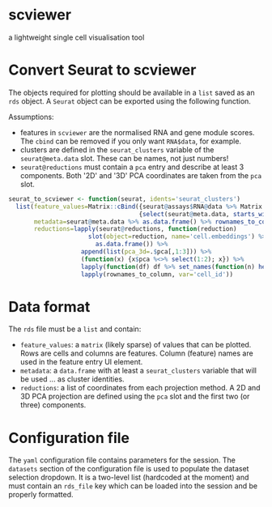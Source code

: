 # scviewer

a lightweight single cell visualisation tool

# Convert Seurat to scviewer

The objects required for plotting should be available in a `list` saved as an `rds` object. A `Seurat` object can be exported using the following function.

Assumptions:

* features in `scviewer` are the normalised RNA and gene module scores. The `cbind` can be removed if you only want `RNA$data`, for example.
* clusters are defined in the `seurat_clusters` variable of the `seurat@meta.data` slot. These can be names, not just numbers!
* `seurat@reductions` must contain a `pca` entry and describe at least 3 components. Both '2D' and '3D' PCA coordinates are taken from the `pca` slot.

```r
seurat_to_scviewer <- function(seurat, idents='seurat_clusters')
  list(feature_values=Matrix::cBind({seurat@assays$RNA@data %>% Matrix::t()},
                                    {select(seurat@meta.data, starts_with('GeneModule')) %>% set_names(str_remove, 'GeneModule-') %>% Matrix::as.matrix()}),
       metadata=seurat@meta.data %>% as.data.frame() %>% rownames_to_column('cell_id') %>% select(cell_id, seurat_clusters),
       reductions=lapply(seurat@reductions, function(reduction)
                      slot(object=reduction, name='cell.embeddings') %>%
                        as.data.frame()) %>%
                    append(list(pca_3d=.$pca[,1:3])) %>%
                    (function(x) {x$pca %<>% select(1:2); x}) %>%
                    lapply(function(df) df %>% set_names(function(n) head(x=c('x','y','z'), n=length(n)))) %>%
                    lapply(rownames_to_column, var='cell_id'))
```

# Data format

The `rds` file must be a `list` and contain:

* `feature_values`: a `matrix` (likely sparse) of values that can be plotted. Rows are cells and columns are features. Column (feature) names are used in the feature entry UI element.
* `metadata`: a `data.frame` with at least a `seurat_clusters` variable that will be used ... as cluster identities.
* `reductions`: a list of coordinates from each projection method. A 2D and 3D PCA projection are defined using the `pca` slot and the first two (or three) components.

# Configuration file

The `yaml` configuration file contains parameters for the session. The `datasets` section of the configuration file is used to populate the dataset selection dropdown. It is a two-level list (hardcoded at the moment) and must contain an `rds_file` key which can be loaded into the session and be properly formatted.

